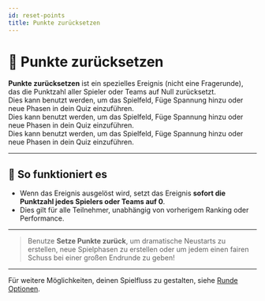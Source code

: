 ```yaml
---
id: reset-points
title: Punkte zurücksetzen
---
```


# 🔄 Punkte zurücksetzen

**Punkte zurücksetzen** ist ein spezielles Ereignis (nicht eine Fragerunde), das die Punktzahl aller Spieler oder Teams auf Null zurücksetzt.\
Dies kann benutzt werden, um das Spielfeld, Füge Spannung hinzu oder neue Phasen in dein Quiz einzuführen.\
Dies kann benutzt werden, um das Spielfeld, Füge Spannung hinzu oder neue Phasen in dein Quiz einzuführen.\
Dies kann benutzt werden, um das Spielfeld, Füge Spannung hinzu oder neue Phasen in dein Quiz einzuführen.

---

## 📝 So funktioniert es

- Wenn das Ereignis ausgelöst wird, setzt das Ereignis **sofort die Punktzahl jedes Spielers oder Teams auf 0**.
- Dies gilt für alle Teilnehmer, unabhängig von vorherigem Ranking oder Performance.

---

> Benutze **Setze Punkte zurück**, um dramatische Neustarts zu erstellen, neue Spielphasen zu erstellen oder um jedem einen fairen Schuss bei einer großen Endrunde zu geben!

---

Für weitere Möglichkeiten, deinen Spielfluss zu gestalten, siehe [Runde Optionen](../editor/008-round-options.md).
